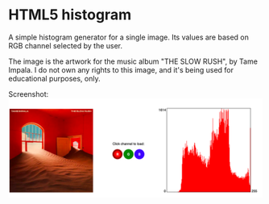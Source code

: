 # HTML5 histogram
A simple histogram generator for a single image. Its values are based on RGB channel selected by the user.

The image is the artwork for the music album "THE SLOW RUSH", by Tame Impala. 
I do not own any rights to this image, and it's being used for educational purposes, only.

Screenshot:
![Screenshot](./screenshot.png "Screenshot")
